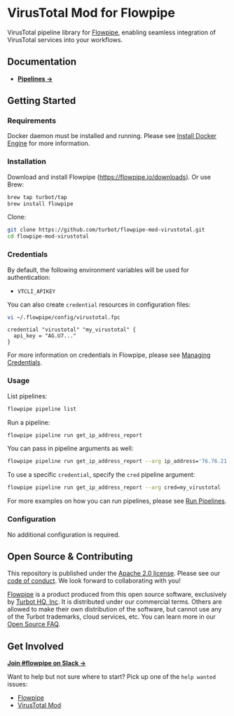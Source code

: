 # VirusTotal Mod for Flowpipe

VirusTotal pipeline library for [Flowpipe](https://flowpipe.io), enabling seamless integration of VirusTotal services into your workflows.

## Documentation

- **[Pipelines →](https://hub.flowpipe.io/mods/turbot/virustotal/pipelines)**

## Getting Started

### Requirements

Docker daemon must be installed and running. Please see [Install Docker Engine](https://docs.docker.com/engine/install/) for more information.

### Installation

Download and install Flowpipe (https://flowpipe.io/downloads). Or use Brew:

```sh
brew tap turbot/tap
brew install flowpipe
```

Clone:

```sh
git clone https://github.com/turbot/flowpipe-mod-virustotal.git
cd flowpipe-mod-virustotal
```

### Credentials

By default, the following environment variables will be used for authentication:

- `VTCLI_APIKEY`

You can also create `credential` resources in configuration files:

```sh
vi ~/.flowpipe/config/virustotal.fpc
```

```hcl
credential "virustotal" "my_virustotal" {
  api_key = "AG.U7..."
}
```

For more information on credentials in Flowpipe, please see [Managing Credentials](https://flowpipe.io/docs/run/credentials).

### Usage

List pipelines:

```sh
flowpipe pipeline list
```

Run a pipeline:

```sh
flowpipe pipeline run get_ip_address_report
```

You can pass in pipeline arguments as well:

```sh
flowpipe pipeline run get_ip_address_report --arg ip_address='76.76.21.21'
```

To use a specific `credential`, specify the `cred` pipeline argument:

```sh
flowpipe pipeline run get_ip_address_report --arg cred=my_virustotal
```

For more examples on how you can run pipelines, please see [Run Pipelines](https://flowpipe.io/docs/run/pipelines).

### Configuration

No additional configuration is required.

## Open Source & Contributing

This repository is published under the [Apache 2.0 license](https://www.apache.org/licenses/LICENSE-2.0). Please see our [code of conduct](https://github.com/turbot/.github/blob/main/CODE_OF_CONDUCT.md). We look forward to collaborating with you!

[Flowpipe](https://flowpipe.io) is a product produced from this open source software, exclusively by [Turbot HQ, Inc](https://turbot.com). It is distributed under our commercial terms. Others are allowed to make their own distribution of the software, but cannot use any of the Turbot trademarks, cloud services, etc. You can learn more in our [Open Source FAQ](https://turbot.com/open-source).

## Get Involved

**[Join #flowpipe on Slack →](https://flowpipe.io/community/join)**

Want to help but not sure where to start? Pick up one of the `help wanted` issues:

- [Flowpipe](https://github.com/turbot/flowpipe/labels/help%20wanted)
- [VirusTotal Mod](https://github.com/turbot/flowpipe-mod-virustotal/labels/help%20wanted)
